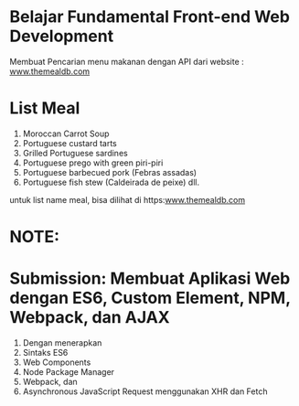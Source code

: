 # Belajar Fundamental Front-end Web Development

Membuat Pencarian menu makanan dengan 
API dari website : www.themealdb.com

List Meal
===============================
1. Moroccan Carrot Soup
2. Portuguese custard tarts
3. Grilled Portuguese sardines
4. Portuguese prego with green piri-piri
5. Portuguese barbecued pork (Febras assadas)
6. Portuguese fish stew (Caldeirada de peixe) dll.

untuk list name meal, bisa dilihat di https:www.themealdb.com

# NOTE: 
# Submission: Membuat Aplikasi Web dengan ES6, Custom Element, NPM, Webpack, dan AJAX

1. Dengan menerapkan
2. Sintaks ES6 
3. Web Components 
4. Node Package Manager 
5. Webpack, dan
6. Asynchronous JavaScript Request menggunakan XHR dan Fetch 
